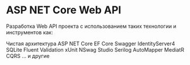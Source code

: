 # ASP NET Core Web API
Разработка Web API проекта с использованием таких технологии и инструментов как:

Чистая архитектура
ASP NET Core
EF Core
Swagger
IdentityServer4
SQLite
Fluent Validation
xUnit
NSwag Studio
Serilog
AutoMapper
MediatR
CQRS
... и другие